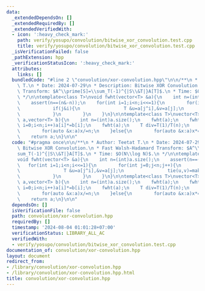 ```yaml
---
data:
  _extendedDependsOn: []
  _extendedRequiredBy: []
  _extendedVerifiedWith:
  - icon: ':heavy_check_mark:'
    path: verify/yosupo/convolution/bitwise_xor_convolution.test.cpp
    title: verify/yosupo/convolution/bitwise_xor_convolution.test.cpp
  _isVerificationFailed: false
  _pathExtension: hpp
  _verificationStatusIcon: ':heavy_check_mark:'
  attributes:
    links: []
  bundledCode: "#line 2 \"convolution/xor-convolution.hpp\"\n\n/**\n * Author: Teetat\
    \ T.\n * Date: 2024-07-29\n * Description: Bitwise XOR Convolution.\n * Fast Walsh-Hadamard\
    \ Transform: $A^\\prime[S]=\\sum_T(-1)^{|S\\&T|}A[T]$.\n * Time: $O(N\\log N)$.\n\
    \ */\n\ntemplate<class T>\nvoid fwht(vector<T> &a){\n    int n=(int)a.size();\n\
    \    assert(n==(n&-n));\n    for(int i=1;i<n;i<<=1){\n        for(int j=0;j<n;j++){\n\
    \            if(j&i){\n                T &u=a[j^i],&v=a[j];\n                tie(u,v)=make_pair(u+v,u-v);\n\
    \            }\n        }\n    }\n}\n\ntemplate<class T>\nvector<T> xor_convolution(vector<T>\
    \ a,vector<T> b){\n    int n=(int)a.size();\n    fwht(a);\n    fwht(b);\n    for(int\
    \ i=0;i<n;i++)a[i]*=b[i];\n    fwht(a);\n    T div=T(1)/T(n);\n    if(div==T(0)){\n\
    \        for(auto &x:a)x/=n;\n    }else{\n        for(auto &x:a)x*=div;\n    }\n\
    \    return a;\n}\n\n"
  code: "#pragma once\n\n/**\n * Author: Teetat T.\n * Date: 2024-07-29\n * Description:\
    \ Bitwise XOR Convolution.\n * Fast Walsh-Hadamard Transform: $A^\\prime[S]=\\\
    sum_T(-1)^{|S\\&T|}A[T]$.\n * Time: $O(N\\log N)$.\n */\n\ntemplate<class T>\n\
    void fwht(vector<T> &a){\n    int n=(int)a.size();\n    assert(n==(n&-n));\n \
    \   for(int i=1;i<n;i<<=1){\n        for(int j=0;j<n;j++){\n            if(j&i){\n\
    \                T &u=a[j^i],&v=a[j];\n                tie(u,v)=make_pair(u+v,u-v);\n\
    \            }\n        }\n    }\n}\n\ntemplate<class T>\nvector<T> xor_convolution(vector<T>\
    \ a,vector<T> b){\n    int n=(int)a.size();\n    fwht(a);\n    fwht(b);\n    for(int\
    \ i=0;i<n;i++)a[i]*=b[i];\n    fwht(a);\n    T div=T(1)/T(n);\n    if(div==T(0)){\n\
    \        for(auto &x:a)x/=n;\n    }else{\n        for(auto &x:a)x*=div;\n    }\n\
    \    return a;\n}\n\n"
  dependsOn: []
  isVerificationFile: false
  path: convolution/xor-convolution.hpp
  requiredBy: []
  timestamp: '2024-08-04 01:01:28+07:00'
  verificationStatus: LIBRARY_ALL_AC
  verifiedWith:
  - verify/yosupo/convolution/bitwise_xor_convolution.test.cpp
documentation_of: convolution/xor-convolution.hpp
layout: document
redirect_from:
- /library/convolution/xor-convolution.hpp
- /library/convolution/xor-convolution.hpp.html
title: convolution/xor-convolution.hpp
---
```

